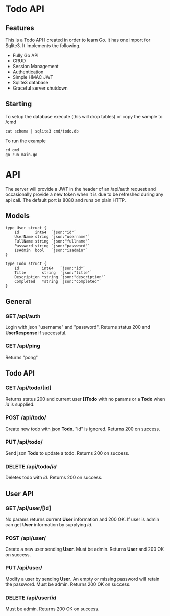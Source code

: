 # Todo API

## Features
This is a Todo API I created in order to learn Go. It has one import for Sqlite3. It implements the following.

* Fully Go API
* CRUD
* Session Management
* Authentication
* Simple HMAC JWT
* Sqlite3 database
* Graceful server shutdown

## Starting
To setup the database execute (this will drop tables) or copy the sample to /cmd
```
cat schema | sqlite3 cmd/todo.db
```
To run the example
```
cd cmd
go run main.go
```

# API
The server will provide a JWT in the header of an /api/auth request and occasionally provide a new token when it is due to be refreshed during any api call. The default port is 8080 and runs on plain HTTP.

## Models
```golang
type User struct {
	Id       int64  `json:"id"`
	UserName string `json:"username"`
	FullName string `json:"fullname"`
	Password string `json:"password"`
	IsAdmin  bool   `json:"isadmin"`
}

type Todo struct {
	Id          int64   `json:"id"`
	Title       string  `json:"title"`
	Description *string `json:"description"`
	Completed   *string `json:"completed"`
}
```

## General

### GET /api/auth
Login with json "username" and "password". Returns status 200 and **UserResponse** if successful.

### GET /api/ping
Returns "pong"

## Todo API

### GET /api/todo/[id]
Returns status 200 and current user **[]Todo** with no params or a **Todo** when *id* is supplied.

### POST /api/todo/
Create new todo with json **Todo**. "id" is ignored. Returns 200 on success.

### PUT /api/todo/
Send json **Todo** to update a todo. Returns 200 on success.

### DELETE /api/todo/*id*
Deletes todo with *id*. Returns 200 on success.

## User API

### GET /api/user/[id]
No params returns current **User** information and 200 OK. If user is admin can get **User** information by supplying *id*.

### POST /api/user/
Create a new user sending **User**. Must be admin. Returns **User** and 200 OK on success.

### PUT /api/user/
Modify a user by sending **User**. An empty or missing password will retain the password. Must be admin. Returns 200 OK on success.

### DELETE /api/user/*id*
Must be admin. Returns 200 OK on success.
